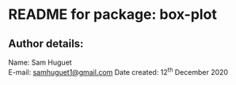 # README for package: box-plot

## Author details: 
Name: Sam Huguet  
E-mail: samhuguet1@gmail.com
Date created: 12<sup>th</sup> December 2020
